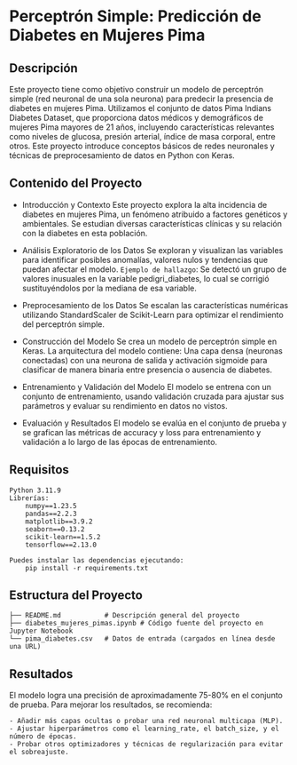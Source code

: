 # Perceptrón Simple: Predicción de Diabetes en Mujeres Pima

## Descripción

Este proyecto tiene como objetivo construir un modelo de perceptrón simple 
(red neuronal de una sola neurona) para predecir la presencia de diabetes en mujeres Pima.
Utilizamos el conjunto de datos Pima Indians Diabetes Dataset, que proporciona datos 
médicos y demográficos de mujeres Pima mayores de 21 años, incluyendo características 
relevantes como niveles de glucosa, presión arterial, índice de masa corporal, entre otros. 
Este proyecto introduce conceptos básicos de redes neuronales y técnicas de preprocesamiento 
de datos en Python con Keras.

## Contenido del Proyecto

- Introducción y Contexto
    Este proyecto explora la alta incidencia de diabetes en mujeres Pima, 
    un fenómeno atribuido a factores genéticos y ambientales. Se estudian 
    diversas características clínicas y su relación con la diabetes en esta población.

- Análisis Exploratorio de los Datos
    Se exploran y visualizan las variables para identificar posibles anomalías, 
    valores nulos y tendencias que puedan afectar el modelo.
    `Ejemplo de hallazgo`: Se detectó un grupo de valores inusuales en la variable 
    pedigri_diabetes, lo cual se corrigió sustituyéndolos por la mediana de esa variable.

- Preprocesamiento de los Datos
    Se escalan las características numéricas utilizando StandardScaler de 
    Scikit-Learn para optimizar el rendimiento del perceptrón simple.

- Construcción del Modelo
    Se crea un modelo de perceptrón simple en Keras. La arquitectura del modelo contiene:
    Una capa densa (neuronas conectadas) con una neurona de salida y activación sigmoide para 
    clasificar de manera binaria entre presencia o ausencia de diabetes.

- Entrenamiento y Validación del Modelo
    El modelo se entrena con un conjunto de entrenamiento, usando validación cruzada 
    para ajustar sus parámetros y evaluar su rendimiento en datos no vistos.

- Evaluación y Resultados
    El modelo se evalúa en el conjunto de prueba y se grafican las métricas de 
    accuracy y loss para entrenamiento y validación a lo largo de las épocas de entrenamiento.

## Requisitos
    Python 3.11.9
    Librerías:
        numpy==1.23.5
        pandas==2.2.3
        matplotlib==3.9.2
        seaborn==0.13.2
        scikit-learn==1.5.2
        tensorflow==2.13.0
    
    Puedes instalar las dependencias ejecutando:
        pip install -r requirements.txt

## Estructura del Proyecto
    ├── README.md           # Descripción general del proyecto
    ├── diabetes_mujeres_pimas.ipynb # Código fuente del proyecto en Jupyter Notebook
    └── pima_diabetes.csv   # Datos de entrada (cargados en línea desde una URL)

## Resultados

El modelo logra una precisión de aproximadamente 75-80% en el conjunto de prueba. 
Para mejorar los resultados, se recomienda:

    - Añadir más capas ocultas o probar una red neuronal multicapa (MLP).
    - Ajustar hiperparámetros como el learning_rate, el batch_size, y el número de épocas.
    - Probar otros optimizadores y técnicas de regularización para evitar el sobreajuste.
